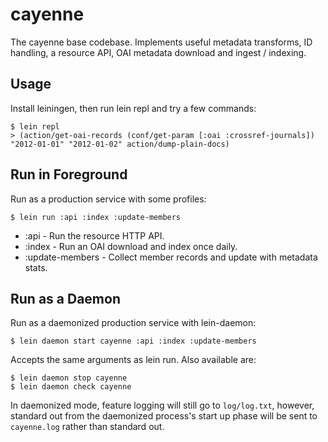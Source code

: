 # cayenne

The cayenne base codebase. Implements useful metadata transforms, ID handling, a resource API, OAI metadata
download and ingest / indexing.

## Usage

Install leiningen, then run lein repl and try a few commands:

    $ lein repl
	> (action/get-oai-records (conf/get-param [:oai :crossref-journals]) "2012-01-01" "2012-01-02" action/dump-plain-docs)

## Run in Foreground

Run as a production service with some profiles:

    $ lein run :api :index :update-members

- :api - Run the resource HTTP API.
- :index - Run an OAI download and index once daily.
- :update-members - Collect member records and update with metadata stats.

## Run as a Daemon

Run as a daemonized production service with lein-daemon:

    $ lein daemon start cayenne :api :index :update-members

Accepts the same arguments as lein run. Also available are:

    $ lein daemon stop cayenne
    $ lein daemon check cayenne

In daemonized mode, feature logging will still go to `log/log.txt`, however,
standard out from the daemonized process's start up phase will be sent to
`cayenne.log` rather than standard out.
